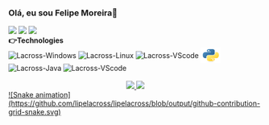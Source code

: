 ### Olá, eu sou Felipe Moreira🫡
<div>
  <a href="https://www.instagram.com/lipe_lacross/" target="_blank"><img src="https://img.shields.io/badge/-Instagram-%23E4405F?style=for-the-badge&logo=instagram&logoColor=white" target="_blank"></a>
  <a href = "mailto:feliperioscross.br@gmail.com"><img src="https://img.shields.io/badge/Gmail-D14836?style=for-the-badge&logo=gmail&logoColor=white" target="_blank"></a>
  <a href="https://www.linkedin.com/in/felipe-moreira-523b35238/" target="_blank"><img src="https://img.shields.io/badge/-LinkedIn-%230077B5?style=for-the-badge&logo=linkedin&logoColor=white"></a> 
</div>
<div>
<strong>👉Technologies</strong> 
</div>
<div style="display: inline_block">
  <img align= "center" alt="Lacross-Windows" height="30" width="40" src= "https://cdn.jsdelivr.net/gh/devicons/devicon/icons/windows8/windows8-original.svg">
  <img align= "center" alt="Lacross-Linux" height="30" width="40" src="https://cdn.jsdelivr.net/gh/devicons/devicon/icons/linux/linux-original.svg" />
  <img align="center" alt="Lacross-VScode" height="30" width="40" src="https://cdn.jsdelivr.net/gh/devicons/devicon/icons/vscode/vscode-original.svg">
  <img align="center" alt="Lacross-Python" height="30" width="40" src="https://raw.githubusercontent.com/devicons/devicon/master/icons/python/python-original.svg">
  <img align = "center" alt = "Lacross-Java" height="30" width = "40" src="https://cdn.jsdelivr.net/gh/devicons/devicon/icons/java/java-original.svg">
  <img align="center" alt="Lacross-VScode" height="30" width="40" src="https://cdn.jsdelivr.net/gh/devicons/devicon/icons/c/c-original.svg">
</div>
<div align="center" style="display: inline_block"><br>
  <a href="https://github.com/LipeLacross">
  <img height="180em" src="https://github-readme-stats.vercel.app/api?username=LipeLacross&&show_icons=true&theme=github_dark&include_all_commits=true&count_private=true"/>
  <img height="180em" src="https://github-readme-stats.vercel.app/api/top-langs/?username=LipeLacross&&layout=langs_count=8&theme=github_dark"/>  
</div>
![Snake animation](https://github.com/lipelacross/lipelacross/blob/output/github-contribution-grid-snake.svg)






